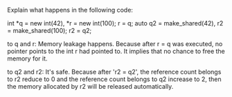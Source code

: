 Explain what happens in the following code:

int *q = new int(42), *r = new int(100);
r = q;
auto q2 = make_shared<int>(42), r2 = make_shared<int>(100);
r2 = q2;

to q and r:
Memory leakage happens. Because after r = q was executed, no pointer points to the int r had pointed to. It implies that no chance to free the memory for it.

to q2 and r2:
It's safe. Because after 'r2 = q2', the reference count belongs to r2 reduce to 0 and the reference count belongs to q2 increase to 2, then the memory allocated by r2 will be released automatically.